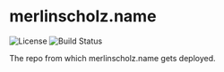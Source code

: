 # merlinscholz.name

![License](https://img.shields.io/github/license/merlinscholz/merlinscholz.name)
![Build Status](https://img.shields.io/netlify/5c68f4be-a3be-4211-a3da-a7a8144c8741)

The repo from which merlinscholz.name gets deployed.

